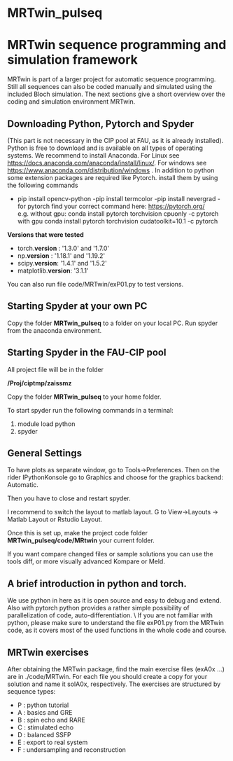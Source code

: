 # MRTwin_pulseq

# MRTwin sequence programming and simulation framework #
MRTwin is part of a larger project for automatic sequence programming. Still all sequences can also be coded manually and simulated using the included Bloch simulation. 
The next sections give a short overview over the coding and simulation environment MRTwin.

## Downloading Python, Pytorch and Spyder ##
(This part is not necessary in the CIP pool at FAU, as it is already installed).
Python is free to download and is available on all types of operating systems. We recommend to install Anaconda. For Linux see https://docs.anaconda.com/anaconda/install/linux/. For windows see https://www.anaconda.com/distribution/windows . 
In addition to python some extension packages are required like Pytorch. install them by using the following commands  
						

 - pip install opencv-python
 -pip install termcolor
 -pip install nevergrad
 -for pytorch find your correct command here: https://pytorch.org/   
					e.g. without gpu:
          conda install pytorch torchvision cpuonly -c pytorch
					with gpu
					conda install pytorch torchvision cudatoolkit=10.1 -c pytorch


**Versions that were tested**

 -  torch.__version__  : '1.3.0'   and  '1.7.0'
 -  np.__version__ 	 : '1.18.1'    and  '1.19.2'
 -  scipy.__version__: '1.4.1'     and  '1.5.2'
 -   matplotlib.__version__: '3.1.1'

You can also run file code/MRTwin/exP01.py to test versions.

## Starting Spyder at your own PC ##

Copy the folder **MRTwin_pulseq** to a folder on your local PC.
Run spyder from the anaconda environment.

## Starting Spyder in the FAU-CIP pool ##
All project file will be in the folder 

**/Proj/ciptmp/zaissmz**

Copy the folder **MRTwin_pulseq** to your home folder.

To start spyder run the following commands in a terminal:
 1. module load python
 2. spyder

## General Settings ##

To have plots as separate window, go to Tools->Preferences. Then on the rider IPythonKonsole go to Graphics and choose for the graphics backend: Automatic. 

Then you have to close and restart spyder.

I recommend to switch the layout to matlab layout. G to View->Layouts -> Matlab Layout or Rstudio Layout.

Once this is set up, make the project code folder **MRTwin_pulseq/code/MRtwin** your current folder. 

If you want compare changed files or sample solutions you can use the tools diff, or more visually advanced Kompare or Meld.

## A brief introduction in python and torch. ##
We use python in here as it is open source and easy to debug and extend. Also with pytorch python provides a rather simple possibility of parallelization of code, auto-differentiation. \\
If you are not familiar with python, please make sure to understand the file exP01.py from the MRTwin code, as it covers most of the used functions in the whole code and course.

## MRTwin exercises ##
After obtaining the MRTwin package, find the main exercise files (exA0x ...) are in ./code/MRTwin. For each file you should create a copy for your solution and name it solA0x, respectively.
The exercises are structured by sequence types:

 -  P : python tutorial
 -  A : basics and GRE
 -  B : spin echo and RARE
 -  C : stimulated echo
 -  D : balanced SSFP
 -  E : export to real system
 -  F : undersampling and reconstruction

